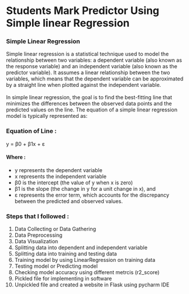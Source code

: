 # Students Mark Predictor Using Simple linear Regression
### Simple Linear Regression
Simple linear regression is a statistical technique used to model the relationship between two variables: a dependent variable (also known as the response variable) and an independent variable (also known as the predictor variable). It assumes a linear relationship between the two variables, which means that the dependent variable can be approximated by a straight line when plotted against the independent variable.
<br><br>
In simple linear regression, the goal is to find the best-fitting line that minimizes the differences between the observed data points and the predicted values on the line. The equation of a simple linear regression model is typically represented as:

### Equation of Line :
y = β0 + β1x + ε
<br>
#### Where :
<ul>
<li>y represents the dependent variable</li>
<li>x represents the independent variable</li>
<li>β0 is the intercept (the value of y when x is zero)</li>
<li>β1 is the slope (the change in y for a unit change in x), and</li>
<li>ε represents the error term, which accounts for the discrepancy between the predicted and observed values.</li>
</ul>

### Steps that I followed :
<ol>
  <li>Data Collecting or Data Gathering</li>
  <li>Data Preprocessing</li>
  <li>Data Visualization</li>
  <li>Splitting data into dependent and independent variable</li>
  <li>Splitting data into training and testing data </li>
  <li>Training model by using LinearRegression on training data</li>
  <li>Testing model or Predicting model</li>
  <li>Checking model accuracy using different metrcis (r2_score)</li>
  <li>Pickled file for implementing in software </li>
  <li> Unpickled file and created a website in Flask using pycharm IDE</li>
</ol>

